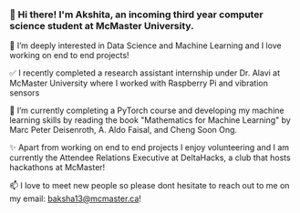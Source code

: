 ### 👋 Hi there! I'm Akshita, an incoming third year computer science student at McMaster University. 
🔭 I’m deeply interested in Data Science and Machine Learning and I love working on end to end projects!

✅ I recently completed a research assistant internship under Dr. Alavi at McMaster University where I worked with Raspberry Pi and vibration sensors

🌱 I’m currently completing a PyTorch course and developing my machine learning skills by reading the book "Mathematics for Machine Learning" by Marc Peter Deisenroth, A. Aldo Faisal, and Cheng Soon Ong.  

✨ Apart from working on end to end projects I enjoy volunteering and I am currently the Attendee Relations Executive at DeltaHacks, a club that hosts hackathons at McMaster!

📫 I love to meet new people so please dont hesitate to reach out to me on my email: baksha13@mcmaster.ca!
